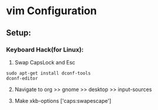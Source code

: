 # vim Configuration

## Setup:
### Keyboard Hack(for Linux):
1. Swap CapsLock and Esc


```
sudo apt-get install dconf-tools
dconf-editor
```


2. Navigate to org >> gnome >> desktop >> input-sources


3. Make xkb-options ['caps:swapescape']
